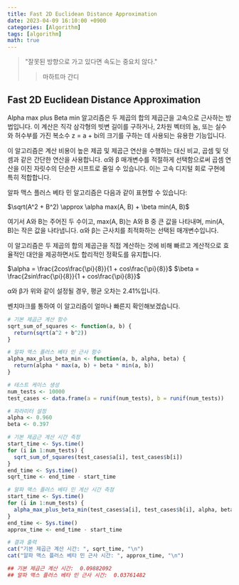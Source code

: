 ```yaml
---
title: Fast 2D Euclidean Distance Approximation
date: 2023-04-09 16:10:00 +0900
categories: [Algorithm]
tags: [algorithm]
math: true
---
```


> "잘못된 방향으로 가고 있다면 속도는 중요치 않다."
>> 마하트마 간디
  
  
  

## Fast 2D Euclidean Distance Approximation

Alpha max plus Beta min 알고리즘은 두 제곱의 합의 제곱근을 고속으로 근사하는 방법입니다. 이 계산은 직각 삼각형의 빗변 길이를 구하거나, 2차원 벡터의 놈, 또는 실수와 허수부를 가진 복소수 z = a + bi의 크기를 구하는 데 사용되는 유용한 기능입니다.

이 알고리즘은 계산 비용이 높은 제곱 및 제곱근 연산을 수행하는 대신 비교, 곱셈 및 덧셈과 같은 간단한 연산을 사용합니다. α와 β 매개변수를 적절하게 선택함으로써 곱셈 연산을 이진 자릿수의 단순한 시프트로 줄일 수 있습니다. 이는 고속 디지털 회로 구현에 특히 적합합니다.

알파 맥스 플러스 베타 민 알고리즘은 다음과 같이 표현할 수 있습니다:

$\sqrt(A^2 + B^2) \approx \alpha max(A, B) + \beta min(A, B)$

여기서 A와 B는 주어진 두 수이고, max(A, B)는 A와 B 중 큰 값을 나타내며, min(A, B)는 작은 값을 나타냅니다. α와 β는 근사치를 최적화하는 선택된 매개변수입니다.

이 알고리즘은 두 제곱의 합의 제곱근을 직접 계산하는 것에 비해 빠르고 계산적으로 효율적인 대안을 제공하면서도 합리적인 정확도를 유지합니다.

$\alpha = \frac{2cos\frac{\pi}{8}}{1 + cos\frac{\pi}{8}}$
$\beta = \frac{2sin\frac{\pi}{8}}{1 + cos\frac{\pi}{8}}$

α와 β가 위와 같이 설정될 경우, 평균 오차는 2.41%입니다.

벤치마크를 통하여 이 알고리즘이 얼마나 빠른지 확인해보겠습니다.

```r
# 기본 제곱근 계산 함수
sqrt_sum_of_squares <- function(a, b) {
  return(sqrt(a^2 + b^2))
}

# 알파 맥스 플러스 베타 민 근사 함수
alpha_max_plus_beta_min <- function(a, b, alpha, beta) {
  return(alpha * max(a, b) + beta * min(a, b))
}

# 테스트 케이스 생성
num_tests <- 10000
test_cases <- data.frame(a = runif(num_tests), b = runif(num_tests))

# 파라미터 설정
alpha <- 0.960
beta <- 0.397

# 기본 제곱근 계산 시간 측정
start_time <- Sys.time()
for (i in 1:num_tests) {
  sqrt_sum_of_squares(test_cases$a[i], test_cases$b[i])
}
end_time <- Sys.time()
sqrt_time <- end_time - start_time

# 알파 맥스 플러스 베타 민 계산 시간 측정
start_time <- Sys.time()
for (i in 1:num_tests) {
  alpha_max_plus_beta_min(test_cases$a[i], test_cases$b[i], alpha, beta)
}
end_time <- Sys.time()
approx_time <- end_time - start_time

# 결과 출력
cat("기본 제곱근 계산 시간: ", sqrt_time, "\n")
cat("알파 맥스 플러스 베타 민 근사 시간: ", approx_time, "\n")

## 기본 제곱근 계산 시간:  0.09882092
## 알파 맥스 플러스 베타 민 근사 시간:  0.03761482
```
